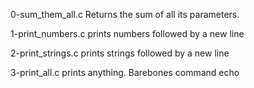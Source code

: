 0-sum_them_all.c Returns the sum of all its parameters.

1-print_numbers.c prints numbers followed by a new line

2-print_strings.c prints strings followed by a new line

3-print_all.c prints anything. Barebones command echo
